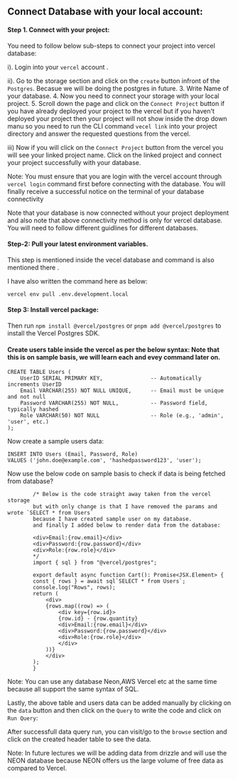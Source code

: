## Connect Database with your local account:

#### Step 1. Connect with your project:

You need to follow below sub-steps to connect your project into vercel database:

i). Login into your `vercel` account .

ii). Go to the storage section and click on the `create` button infront of the `Postgres`. Becasue we will be doing the postgres in future. 3. Write Name of your database. 4. Now you need to connect your storage with your local project. 5. Scroll down the page and click on the `Connect Project` button if you have already deployed your project to the vercel but if you haven't deployed your project then your project will not show inside the drop down manu so you need to run the CLI command `vecel link` into your project directory and answer the requested questions from the vercel.

iii) Now if you will click on the `Connect Project` button from the vercel you will see your linked project name. Click on the linked project and connect your project successfully with your database.

Note: You must ensure that you are login with the vercel account through `vercel login` command first before connecting with the database.
You will finally receive a successful notice on the terminal of your database connectivity

Note that your database is now connected without your project deployment and also note that above connectivity method is only for vercel database. You will need to follow different guidlines for different databases.

#### Step-2: Pull your latest environment variables.

This step is mentioned inside the vecel database and command is also mentioned there .

I have also written the command here as below:

`vercel env pull .env.development.local`

#### Step 3: Install vercel package:

Then run `npm install @vercel/postgres` or `pnpm add @vercel/postgres` to install the Vercel Postgres SDK.

#### Create users table inside the vercel as per the below syntax: Note that this is on sample basis, we will learn each and evey command later on.

    CREATE TABLE Users (
        UserID SERIAL PRIMARY KEY,               -- Automatically increments UserID
        Email VARCHAR(255) NOT NULL UNIQUE,      -- Email must be unique and not null
        Password VARCHAR(255) NOT NULL,          -- Password field, typically hashed
        Role VARCHAR(50) NOT NULL                -- Role (e.g., 'admin', 'user', etc.)
    );

Now create a sample users data:

    INSERT INTO Users (Email, Password, Role)
    VALUES ('john.doe@example.com', 'hashedpassword123', 'user');

Now use the below code on sample basis to check if data is being fetched from database?

            /* Below is the code straight away taken from the vercel storage
            but with only change is that I have removed the params and wrote `SELECT * from Users`
            because I have created sample user on my database.
            and finally I added below to render data from the database:

            <div>Email:{row.email}</div>
            <div>Password:{row.password}</div>
            <div>Role:{row.role}</div>
            */
            import { sql } from "@vercel/postgres";

            export default async function Cart(): Promise<JSX.Element> {
            const { rows } = await sql`SELECT * from Users`;
            console.log("Rows", rows);
            return (
                <div>
                {rows.map((row) => (
                    <div key={row.id}>
                    {row.id} - {row.quantity}
                    <div>Email:{row.email}</div>
                    <div>Password:{row.password}</div>
                    <div>Role:{row.role}</div>
                    </div>
                ))}
                </div>
            );
            }

Note: You can use any database Neon,AWS Vercel etc at the same time because all support the same syntax of SQL.

Lastly, the above table and users data can be added manually by clicking on the `data` button and then click on the `Query` to write the code and click on `Run Query`:

After successfull data query run, you can visit/go to the `browse` section and click on the created header table to see the data.

Note: In future lectures we will be adding data from drizzle and will use the NEON database because NEON offers us the large volume of free data as compared to Vercel.
